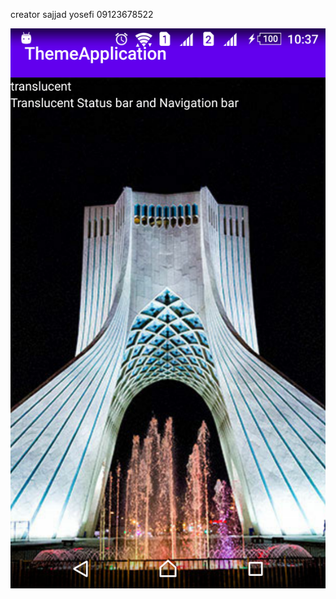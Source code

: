creator sajjad yosefi 09123678522


![alt text](https://raw.githubusercontent.com/yosefi1988/ThemeApplication/master/app/src/main/res/drawable/Transparent.png)
